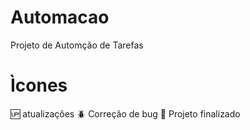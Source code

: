 # Automacao
Projeto de Automção de Tarefas
#  Ìcones

:up: atualizações
:beetle: Correção de bug
:school_satchel: Projeto finalizado
